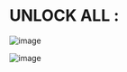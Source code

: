 # UNLOCK ALL :

![image](https://github.com/user-attachments/assets/04da337b-9a52-46e1-aec2-57ff0b100e05)


![image](https://github.com/user-attachments/assets/c9e579e6-5116-45ef-89f0-5459f3ef7a96)


